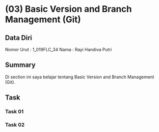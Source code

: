 # (03) Basic Version and Branch Management (Git)
## Data Diri
Nomor Urut : 1_019FLC_34
Nama : Rayi Handiva Putri

## Summary
Di section ini saya belajar tentang Basic Version and 
Branch Management (Git).

## Task
### Task 01


### Task 02